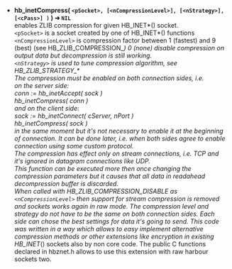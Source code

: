 * __hb\_inetCompress( `<pSocket>, [<nCompressionLevel>], [<nStrategy>], [<cPass>] )` ) ➜ `NIL`__  
      enables ZLIB compression for given HB\_INET*() socket.   
      `<pSocket>` is a socket created by one of HB\_INET*() functions      
      `<nCompressionLevel>` is compression factor between 1 (fastest) and 9 (best) (see HB\_ZLIB\_COMPRESSION\_*) 0 (none) disable compression on output data but decompression is still working.   
      `<nStrategy>` is used to tune compression algorithm, see HB\_ZLIB\_STRATEGY\_\*   
      The compression must be enabled on both connection sides, i.e.   
      on the server side:   
          conn := hb\_inetAccept( sock )   
         hb_inetCompress( conn )      
      and on the client side:   
          sock := hb\_inetConnect( cServer, nPort )   
         hb\_inetCompress( sock )       
      in the same moment but it's not necessary to enable it at the beginning of connection. It can be done later, i.e. when both sides agree to enable connection using some custom protocol.   
      The compression has effect only on stream connections, i.e. TCP and it's ignored in datagram connections like UDP.   
      This function can be executed more then once changing the compression parameters but it causes that all data in readahead decompression buffer is discarded.    
When called with HB_ZLIB_COMPRESSION_DISABLE as `<nCompressionLevel>` then support for stream compression is removed and sockets works again in raw mode.
      The compression level and strategy do not have to be the same on both connection sides. Each side can chose the best settings for data it's going to send.
      This code was written in a way which allows to easy implement alternative compression methods or other extensions like encryption
      in existing HB\_INET*() sockets also by non core code. The public C functions declared in hbznet.h allows to use this extension with raw harbour sockets two.
